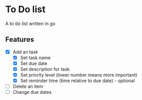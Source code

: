 # To Do list

A to do list written in go

## Features

-  [x] Add an task
   -  [x] Set task name
   -  [x] Set due date
   -  [x] Set description for task
   -  [x] Set priority level (lower number means more important)
   -  [x] Set reminder time (time relative to due date) - optional
-  [ ] Delete an item
-  [ ] Change due dates
